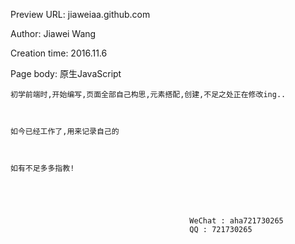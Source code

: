   Preview URL:	 jiaweiaa.github.com

  Author: 		 Jiawei Wang

  Creation time:  2016.11.6

  Page body: 	 原生JavaScript

	

	初学前端时,开始编写,页面全部自己构思,元素搭配,创建,不足之处正在修改ing..



	如今已经工作了,用来记录自己的

	

	如有不足多多指教!





											WeChat : aha721730265
											QQ : 721730265
